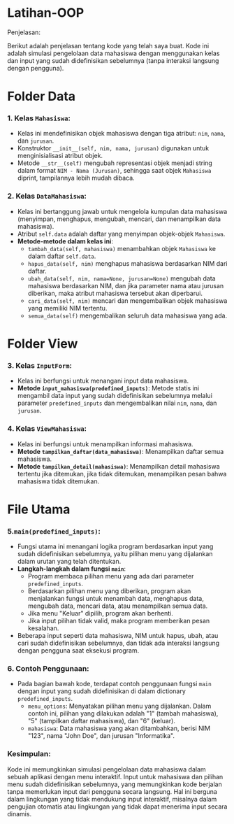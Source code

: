 # Latihan-OOP
Penjelasan:

Berikut adalah penjelasan tentang kode yang telah saya buat. Kode ini adalah simulasi pengelolaan data mahasiswa dengan menggunakan kelas dan input yang sudah didefinisikan sebelumnya (tanpa interaksi langsung dengan pengguna).

# Folder Data
### 1. **Kelas `Mahasiswa`**:
   - Kelas ini mendefinisikan objek mahasiswa dengan tiga atribut: `nim`, `nama`, dan `jurusan`.
   - Konstruktor `__init__(self, nim, nama, jurusan)` digunakan untuk menginisialisasi atribut objek.
   - Metode `__str__(self)` mengubah representasi objek menjadi string dalam format `NIM - Nama (Jurusan)`, sehingga saat objek `Mahasiswa` diprint, tampilannya lebih mudah dibaca.

### 2. **Kelas `DataMahasiswa`**:
   - Kelas ini bertanggung jawab untuk mengelola kumpulan data mahasiswa (menyimpan, menghapus, mengubah, mencari, dan menampilkan data mahasiswa).
   - Atribut `self.data` adalah daftar yang menyimpan objek-objek `Mahasiswa`.
   - **Metode-metode dalam kelas ini**:
     - `tambah_data(self, mahasiswa)` menambahkan objek `Mahasiswa` ke dalam daftar `self.data`.
     - `hapus_data(self, nim)` menghapus mahasiswa berdasarkan NIM dari daftar.
     - `ubah_data(self, nim, nama=None, jurusan=None)` mengubah data mahasiswa berdasarkan NIM, dan jika parameter nama atau jurusan diberikan, maka atribut mahasiswa tersebut akan diperbarui.
     - `cari_data(self, nim)` mencari dan mengembalikan objek mahasiswa yang memiliki NIM tertentu.
     - `semua_data(self)` mengembalikan seluruh data mahasiswa yang ada.

# Folder View
### 3. **Kelas `InputForm`**:
   - Kelas ini berfungsi untuk menangani input data mahasiswa. 
   - **Metode `input_mahasiswa(predefined_inputs)`**: Metode statis ini mengambil data input yang sudah didefinisikan sebelumnya melalui parameter `predefined_inputs` dan mengembalikan nilai `nim`, `nama`, dan `jurusan`.

### 4. **Kelas `ViewMahasiswa`**:
   - Kelas ini berfungsi untuk menampilkan informasi mahasiswa.
   - **Metode `tampilkan_daftar(data_mahasiswa)`**: Menampilkan daftar semua mahasiswa.
   - **Metode `tampilkan_detail(mahasiswa)`**: Menampilkan detail mahasiswa tertentu jika ditemukan, jika tidak ditemukan, menampilkan pesan bahwa mahasiswa tidak ditemukan.

# File Utama
### 5.**`main(predefined_inputs)`**:
   - Fungsi utama ini menangani logika program berdasarkan input yang sudah didefinisikan sebelumnya, yaitu pilihan menu yang dijalankan dalam urutan yang telah ditentukan.
   - **Langkah-langkah dalam fungsi `main`**:
     - Program membaca pilihan menu yang ada dari parameter `predefined_inputs`.
     - Berdasarkan pilihan menu yang diberikan, program akan menjalankan fungsi untuk menambah data, menghapus data, mengubah data, mencari data, atau menampilkan semua data.
     - Jika menu "Keluar" dipilih, program akan berhenti.
     - Jika input pilihan tidak valid, maka program memberikan pesan kesalahan.
   - Beberapa input seperti data mahasiswa, NIM untuk hapus, ubah, atau cari sudah didefinisikan sebelumnya, dan tidak ada interaksi langsung dengan pengguna saat eksekusi program.

### 6. **Contoh Penggunaan**:
   - Pada bagian bawah kode, terdapat contoh penggunaan fungsi `main` dengan input yang sudah didefinisikan di dalam dictionary `predefined_inputs`.
     - `menu_options`: Menyatakan pilihan menu yang dijalankan. Dalam contoh ini, pilihan yang dilakukan adalah "1" (tambah mahasiswa), "5" (tampilkan daftar mahasiswa), dan "6" (keluar).
     - `mahasiswa`: Data mahasiswa yang akan ditambahkan, berisi NIM "123", nama "John Doe", dan jurusan "Informatika".

### Kesimpulan:
Kode ini memungkinkan simulasi pengelolaan data mahasiswa dalam sebuah aplikasi dengan menu interaktif. Input untuk mahasiswa dan pilihan menu sudah didefinisikan sebelumnya, yang memungkinkan kode berjalan tanpa memerlukan input dari pengguna secara langsung. Hal ini berguna dalam lingkungan yang tidak mendukung input interaktif, misalnya dalam pengujian otomatis atau lingkungan yang tidak dapat menerima input secara dinamis.
